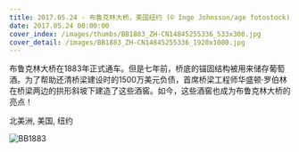 ```yaml
---
title: 2017.05.24 - 布鲁克林大桥，美国纽约 (© Inge Johnsson/age fotostock)
date: 2017.05.24 00:00:00
cover_index: /images/thumbs/BB1883_ZH-CN14845255336_533x300.jpg
cover_detail: /images/BB1883_ZH-CN14845255336_1920x1080.jpg
---
```


布鲁克林大桥在1883年正式通车。但是七年前，桥底的锚固结构被用来储存葡萄酒。为了帮助还清桥梁建设时的1500万美元负债，首席桥梁工程师华盛顿·罗伯林在桥梁两边的拱形斜坡下建造了这些酒窖。如今，这些酒窖也成为布鲁克林大桥的亮点！

北美洲, 美国, 纽约

![BB1883](/images/BB1883_ZH-CN14845255336_1920x1080.jpg)
